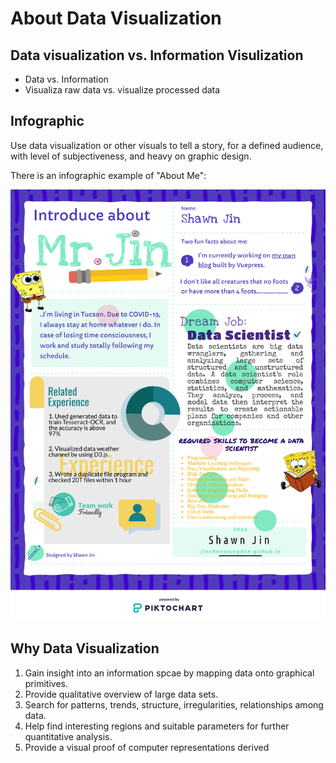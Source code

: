 # About Data Visualization

## Data visualization vs. Information Visulization

- Data vs. Information
- Visualiza raw data vs. visualize processed data

## Infographic

Use data visualization or other visuals to tell a story, for a defined audience, with
level of subjectiveness, and heavy on graphic design.

There is an infographic example of "About Me":

![img](../.vuepress/public/images/my-visual.png)

## Why Data Visualization

1. Gain insight into an information spcae by mapping data onto graphical primitives.
2. Provide qualitative overview of large data sets.
3. Search for patterns, trends, structure, irregularities, relationships among data.
4. Help find interesting regions and suitable parameters for further quantitative analysis.
5. Provide a visual proof of computer representations derived

